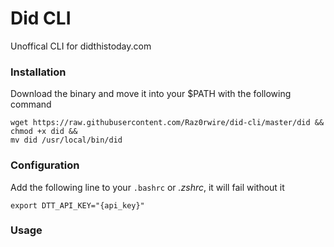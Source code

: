 # Did CLI
Unoffical CLI for didthistoday.com

### Installation
Download the binary and move it into your $PATH with the following command

	wget https://raw.githubusercontent.com/Raz0rwire/did-cli/master/did &&
	chmod +x did &&
	mv did /usr/local/bin/did



### Configuration
Add the following line to your `.bashrc` or *.zshrc*, it will fail without it

	export DTT_API_KEY="{api_key}"

### Usage
